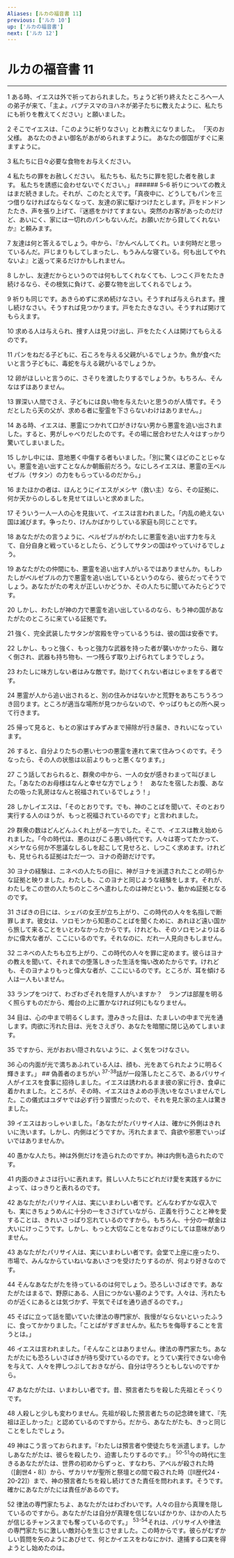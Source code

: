 ```yaml
---
Aliases: [ルカの福音書 11]
previous: ['ルカ 10']
up: ['ルカの福音書']
next: ['ルカ 12']
---
```

# ルカの福音書 11

***




1 
ある時、イエスは外で祈っておられました。ちょうど祈り終えたところへ一人の弟子が来て、「主よ。バプテスマのヨハネが弟子たちに教えたように、私たちにも祈りを教えてください」と願いました。 



2 
そこでイエスは、「このように祈りなさい」とお教えになりました。 「天のお父様。 あなたのきよい御名があがめられますように。 あなたの御国がすぐに来ますように。 



3 
私たちに日々必要な食物をお与えください。 



4 
私たちの罪をお赦しください。 私たちも、私たちに罪を犯した者を赦します。 私たちを誘惑に会わせないでください。」 ###### 5-6 祈りについての教えはまだ続きました。それが、このたとえです。「真夜中に、どうしてもパンを三つ借りなければならなくなって、友達の家に駆けつけたとします。戸をドンドンたたき、声を張り上げて、『迷惑をかけてすまない。突然のお客があったのだけど、あいにく、家には一切れのパンもないんだ。お願いだから貸してくれないか』と頼みます。 



7 
友達は何と答えるでしょう。中から、『かんべんしてくれ。いま何時だと思っているんだ。戸じまりもしてしまったし、もうみんな寝ている。何も出してやれないよ』と返って来るだけかもしれません。 



8 
しかし、友達だからというのでは何もしてくれなくても、しつこく戸をたたき続けるなら、その根気に負けて、必要な物を出してくれるでしょう。 



9 
祈りも同じです。あきらめずに求め続けなさい。そうすれば与えられます。捜し続けなさい。そうすれば見つかります。戸をたたきなさい。そうすれば開けてもらえます。 



10 
求める人は与えられ、捜す人は見つけ出し、戸をたたく人は開けてもらえるのです。 



11 
パンをねだる子どもに、石ころを与える父親がいるでしょうか。魚が食べたいと言う子どもに、毒蛇を与える親がいるでしょうか。 



12 
卵がほしいと言うのに、さそりを渡したりするでしょうか。もちろん、そんなはずはありません。 



13 
罪深い人間でさえ、子どもには良い物を与えたいと思うのが人情です。そうだとしたら天の父が、求める者に聖霊を下さらないわけはありません。」 



14 
ある時、イエスは、悪霊につかれて口がきけない男から悪霊を追い出されました。すると、男がしゃべりだしたのです。その場に居合わせた人々はすっかり驚いてしまいました。 



15 
しかし中には、意地悪く中傷する者もいました。「別に驚くほどのことじゃない。悪霊を追い出すことなんか朝飯前だろう。なにしろイエスは、悪霊の王ベルゼブル（サタン）の力をもらっているのだから。」 



16 
またほかの者は、ほんとうにイエスがメシヤ（救い主）なら、その証拠に、何か天からのしるしを見せてほしいと求めました。 



17 
そういう一人一人の心を見抜いて、イエスは言われました。「内乱の絶えない国は滅びます。争ったり、けんかばかりしている家庭も同じことです。 



18 
あなたがたの言うように、ベルゼブルがわたしに悪霊を追い出す力を与えて、自分自身と戦っているとしたら、どうしてサタンの国はやっていけるでしょう。 



19 
あなたがたの仲間にも、悪霊を追い出す人がいるではありませんか。もしわたしがベルゼブルの力で悪霊を追い出しているというのなら、彼らだってそうでしょう。あなたがたの考えが正しいかどうか、その人たちに聞いてみたらどうです。 



20 
しかし、わたしが神の力で悪霊を追い出しているのなら、もう神の国があなたがたのところに来ている証拠です。 



21 
強く、完全武装したサタンが宮殿を守っているうちは、彼の国は安泰です。 



22 
しかし、もっと強く、もっと強力な武器を持った者が襲いかかったら、難なく倒され、武器も持ち物も、一つ残らず取り上げられてしまうでしょう。 



23 
わたしに味方しない者はみな敵です。助けてくれない者はじゃまをする者です。 



24 
悪霊が人から追い出されると、別の住みかはないかと荒野をあちこちうろつき回ります。ところが適当な場所が見つからないので、やっぱりもとの所へ戻って行きます。 



25 
帰って見ると、もとの家はすみずみまで掃除が行き届き、きれいになっています。 



26 
すると、自分よりたちの悪い七つの悪霊を連れて来て住みつくのです。そうなったら、その人の状態は以前よりもっと悪くなります。」 



27 
こう話しておられると、群衆の中から、一人の女が感きわまって叫びました。「あなたのお母様はなんと幸せな方でしょう！　あなたを宿したお腹、あなたの吸った乳房はなんと祝福されているでしょう！」 



28 
しかしイエスは、「そのとおりです。でも、神のことばを聞いて、そのとおり実行する人のほうが、もっと祝福されているのです」と言われました。 



29 
群衆の数はどんどんふくれ上がる一方でした。そこで、イエスは教え始められました。「今の時代は、悪のはびこる悪い時代です。人々は寄ってたかって、メシヤなら何か不思議なしるしを起こして見せろと、しつこく求めます。けれども、見せられる証拠はただ一つ、ヨナの奇跡だけです。 



30 
ヨナの経験は、ニネベの人たちの目に、神がヨナを派遣されたことの明らかな証拠と映りました。わたしも、このヨナと同じような経験をします。それが、わたしをこの世の人たちのところへ遣わしたのは神だという、動かぬ証拠となるのです。 



31 
さばきの日には、シェバの女王が立ち上がり、この時代の人々を名指しで断罪します。彼女は、ソロモンから知恵のことばを聞くために、あれほど遠い国から旅して来ることをいとわなかったからです。けれども、そのソロモンよりはるかに偉大な者が、ここにいるのです。それなのに、だれ一人見向きもしません。 



32 
ニネベの人たちも立ち上がり、この時代の人々を罪に定めます。彼らはヨナの教えを聞いて、それまでの堕落しきった生活を悔い改めたからです。けれども、そのヨナよりもっと偉大な者が、ここにいるのです。ところが、耳を傾ける人は一人もいません。 



33 
ランプをつけて、わざわざそれを隠す人がいますか？　ランプは部屋を明るく照らすものだから、燭台の上に置かなければ何にもなりません。 



34 
目は、心の中まで明るくします。澄みきった目は、たましいの中まで光を通します。肉欲に汚れた目は、光をさえぎり、あなたを暗闇に閉じ込めてしまいます。 



35 
ですから、光がおおい隠されないように、よく気をつけなさい。 



36 
心の内面が光で満ちあふれている人は、顔も、光をあてられたように明るく輝きます。」 ## 偽善者のまちがい <sup class="versenum">37-38</sup>話が一段落したところで、あるパリサイ人がイエスを食事に招待しました。イエスは誘われるまま彼の家に行き、食卓に着かれました。ところが、その時、イエスはきよめの手洗いをなさいませんでした。この儀式はユダヤでは必ず行う習慣だったので、それを見た家の主人は驚きました。 



39 
イエスはおっしゃいました。「あなたがたパリサイ人は、確かに外側はきれいに洗います。しかし、内側はどうですか。汚れたままで、貪欲や邪悪でいっぱいではありませんか。 



40 
愚かな人たち。神は外側だけを造られたのですか。神は内側も造られたのです。 



41 
内面のきよさは行いに表れます。貧しい人たちにどれだけ愛を実践するかによって、はっきりと表れるのです。 



42 
あなたがたパリサイ人は、実にいまわしい者です。どんなわずかな収入でも、実にきちょうめんに十分の一をささげていながら、正義を行うことと神を愛することは、きれいさっぱり忘れているのですから。もちろん、十分の一献金は大いにけっこうです。しかし、もっと大切なことをなおざりにしては意味がありません。 



43 
あなたがたパリサイ人は、実にいまわしい者です。会堂で上座に座ったり、市場で、みんなからていねいなあいさつを受けたりするのが、何より好きなのです。 



44 
そんなあなたがたを待っているのは何でしょう。恐ろしいさばきです。あなたがたはまるで、野原にある、人目につかない墓のようです。人々は、汚れたものが近くにあるとは気づかず、平気でそばを通り過ぎるのです。」 



45 
そばに立って話を聞いていた律法の専門家が、我慢がならないといったふうに、食ってかかりました。「ことばがすぎませんか。私たちを侮辱することを言うとは。」 



46 
イエスは言われました。「そんなことはありません。律法の専門家たち。あなたがたにも恐ろしいさばきが待ち受けているのです。とうてい実行できない命令を与えて、人々を押しつぶしておきながら、自分は守ろうともしないのですから。 



47 
あなたがたは、いまわしい者です。昔、預言者たちを殺した先祖とそっくりです。 



48 
人殺しと少しも変わりません。先祖が殺した預言者たちの記念碑を建て、『先祖は正しかった』と認めているのですから。だから、あなたがたも、きっと同じことをしたでしょう。 



49 
神はこう言っておられます。『わたしは預言者や使徒たちを派遣します。しかしあなたがたは、彼らを殺したり、迫害したりするのです。』 <sup class="versenum">50-51</sup>今の時代に生きるあなたがたは、世界の初めからずっと、すなわち、アベルが殺された時（[創世4・8]）から、ザカリヤが聖所と祭壇との間で殺された時（[Ⅱ歴代24・20-22]）まで、神の預言者たちを殺し続けてきた責任を問われます。そうです。確かにあなたがたには責任があるのです。 



52 
律法の専門家たちよ、あなたがたはわざわいです。人々の目から真理を隠しているのですから。あなたがたは自分が真理を信じないばかりか、ほかの人たちが信じるチャンスまでも奪っているのです。」 <sup class="versenum">53-54</sup>それは、パリサイ人や律法の専門家たちに激しい敵対心を生じさせました。この時からです。彼らがむずかしい質問を矢のようにあびせて、何とかイエスをわなにかけ、逮捕する口実を得ようとし始めたのは。
